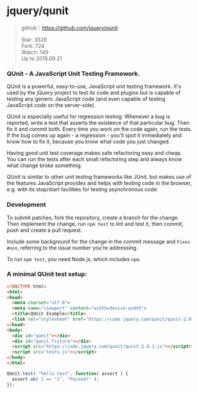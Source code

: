 # jquery/qunit

> github：https://github.com/jquery/qunit    
> 
> Star: 3529  
> Fork: 724  
> Watch: 149    
> Up to 2016.09.21

### QUnit - A JavaScript Unit Testing Framework.

QUnit is a powerful, easy-to-use, JavaScript unit testing framework. It's used by the jQuery project to test its code and plugins but is capable of testing any generic JavaScript code (and even capable of testing JavaScript code on the server-side).

QUnit is especially useful for regression testing: Whenever a bug is reported, write a test that asserts the existence of that particular bug. Then fix it and commit both. Every time you work on the code again, run the tests. If the bug comes up again - a regression - you'll spot it immediately and know how to fix it, because you know what code you just changed.

Having good unit test coverage makes safe refactoring easy and cheap. You can run the tests after each small refactoring step and always know what change broke something.

QUnit is similar to other unit testing frameworks like JUnit, but makes use of the features JavaScript provides and helps with testing code in the browser, e.g. with its stop/start facilities for testing asynchronous code.

### Development

To submit patches, fork the repository, create a branch for the change. Then implement the change, run `npm test` to lint and test it, then commit, push and create a pull request.

Include some background for the change in the commit message and `Fixes #nnn`, referring to the issue number you're addressing.

To run `npm test`, you need Node.js, which includes `npm`.

### A minimal QUnit test setup:

```html
<!DOCTYPE html>
<html>
<head>
  <meta charset="utf-8">
  <meta name="viewport" content="width=device-width">
  <title>QUnit Example</title>
  <link rel="stylesheet" href="https://code.jquery.com/qunit/qunit-2.0.1.css">
</head>
<body>
  <div id="qunit"></div>
  <div id="qunit-fixture"></div>
  <script src="https://code.jquery.com/qunit/qunit-2.0.1.js"></script>
  <script src="tests.js"></script>
</body>
</html>
```

```javascript
QUnit.test( "hello test", function( assert ) {
  assert.ok( 1 == "1", "Passed!" );
});
```